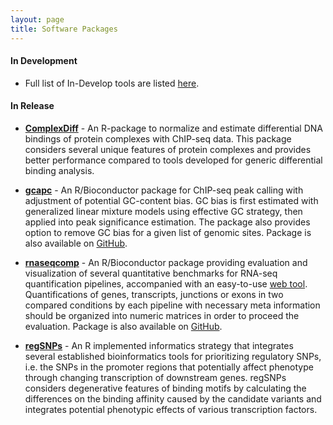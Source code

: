 ```yaml
---
layout: page
title: Software Packages
---
```


#### In Development
- Full list of In-Develop tools are listed [here](https://github.com/tenglab).


#### In Release

- [**ComplexDiff**](https://github.com/tengmx/ComplexDiff) - 
An R-package to normalize and estimate differential DNA bindings
of protein complexes with ChIP-seq data. This package considers several
unique features of protein complexes and provides better performance compared
to tools developed for generic differential binding analysis.

- [**gcapc**](https://bioconductor.org/packages/gcapc/) - 
An R/Bioconductor package for ChIP-seq peak calling with adjustment of
potential GC-content bias. GC bias is first estimated with generalized
linear mixture models using effective GC strategy, then applied into 
peak significance estimation. The package also provides option to remove
GC bias for a given list of genomic sites. Package is also available 
on [GitHub](https://github.com/tengmx/gcapc).

- [**rnaseqcomp**](https://bioconductor.org/packages/rnaseqcomp) - 
An R/Bioconductor package providing evaluation and visualization of several
quantitative benchmarks for RNA-seq quantification pipelines, accompanied with an
easy-to-use [web tool](http://rafalab.rc.fas.harvard.edu/rnaseqbenchmark).
Quantifications of genes, transcripts, junctions or exons in two compared
conditions by each pipeline with necessary meta information should be
organized into numeric matrices in order to proceed the evaluation.
Package is also available on [GitHub](https://github.com/tengmx/rnaseqcomp).

- [**regSNPs**](https://github.com/tengmx/regSNPs) -
An R implemented informatics strategy that integrates several established
bioinformatics tools for prioritizing regulatory SNPs, i.e. the SNPs 
in the promoter regions that potentially affect phenotype through 
changing transcription of downstream genes. regSNPs considers degenerative
features of binding motifs by calculating the differences on the binding
affinity caused by the candidate variants and integrates potential
phenotypic effects of various transcription factors.
